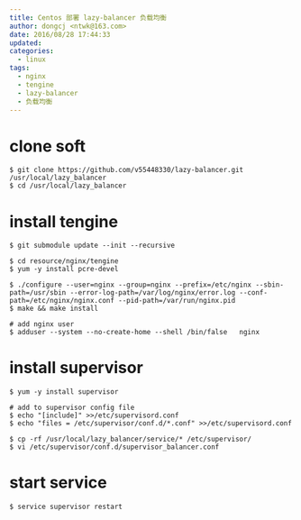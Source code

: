 ```yaml
---
title: Centos 部署 lazy-balancer 负载均衡
author: dongcj <ntwk@163.com>
date: 2016/08/28 17:44:33
updated:
categories:
  - linux
tags:
  - nginx
  - tengine
  - lazy-balancer
  - 负载均衡
---
```


# clone soft
    $ git clone https://github.com/v55448330/lazy-balancer.git /usr/local/lazy_balancer
    $ cd /usr/local/lazy_balancer

# install tengine
    $ git submodule update --init --recursive

    $ cd resource/nginx/tengine
    $ yum -y install pcre-devel

    $ ./configure --user=nginx --group=nginx --prefix=/etc/nginx --sbin-path=/usr/sbin --error-log-path=/var/log/nginx/error.log --conf-path=/etc/nginx/nginx.conf --pid-path=/var/run/nginx.pid
    $ make && make install

    # add nginx user
    $ adduser --system --no-create-home --shell /bin/false   nginx

# install supervisor
    $ yum -y install supervisor

    # add to supervisor config file
    $ echo "[include]" >>/etc/supervisord.conf
    $ echo "files = /etc/supervisor/conf.d/*.conf" >>/etc/supervisord.conf

    $ cp -rf /usr/local/lazy_balancer/service/* /etc/supervisor/
    $ vi /etc/supervisor/conf.d/supervisor_balancer.conf

# start service
    $ service supervisor restart


